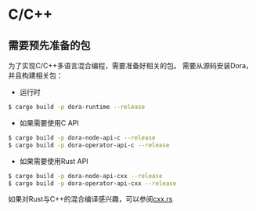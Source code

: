 # C/C++

## 需要预先准备的包
为了实现C/C++多语言混合编程，需要准备好相关的包。
需要从源码安装Dora，并且构建相关包：
- 运行时
```bash
$ cargo build -p dora-runtime --release
```
- 如果需要使用C API
```bash
$ cargo build -p dora-node-api-c --release
$ cargo build -p dora-operator-api-c --release
```
- 如果需要使用Rust API
```bash
$ cargo build -p dora-node-api-cxx --release
$ cargo build -p dora-operator-api-cxx --release
```

如果对Rust与C++的混合编译感兴趣，可以参阅[cxx.rs](https://cxx.rs/)
